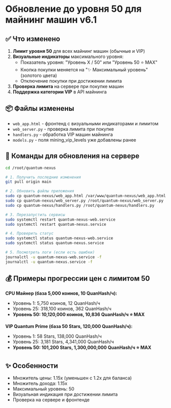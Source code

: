 # Обновление до уровня 50 для майнинг машин v6.1

## ✅ Что изменено

1. **Лимит уровня 50** для всех майнинг машин (обычные и VIP)
2. **Визуальные индикаторы** максимального уровня:
   - Показатель уровня: "Уровень X / 50" или "Уровень 50 ⭐ MAX"
   - Кнопка покупки меняется на "✨ Максимальный уровень" (золотого цвета)
   - Отключение покупки при достижении лимита
3. **Проверка лимита** на сервере при покупке машин
4. **Поддержка категории VIP** в API майнинга

## 📦 Файлы изменены

- `web_app.html` - фронтенд с визуальными индикаторами и лимитом
- `web_server.py` - проверка лимита при покупке
- `handlers.py` - обработка VIP машин майнинга
- `models.py` - поля mining_vip_levels уже добавлены ранее

## 🚀 Команды для обновления на сервере

```bash
cd /root/quantum-nexus

# 1. Получить последние изменения
git pull origin main

# 2. Обновить файлы приложения
sudo cp quantum-nexus/web_app.html /var/www/quantum-nexus/web_app.html
sudo cp quantum-nexus/web_server.py /root/quantum-nexus/web_server.py
sudo cp quantum-nexus/handlers.py /root/quantum-nexus/handlers.py

# 3. Перезапустить сервисы
sudo systemctl restart quantum-nexus-web.service
sudo systemctl restart quantum-nexus.service

# 4. Проверить статус
sudo systemctl status quantum-nexus-web.service
sudo systemctl status quantum-nexus.service

# 5. Посмотреть логи (если есть ошибки)
journalctl -u quantum-nexus-web.service -f
journalctl -u quantum-nexus.service -f
```

## 💰 Примеры прогрессии цен с лимитом 50

**CPU Майнер (база 5,000 коинов, 10 QuanHash/ч):**
- Уровень 1: 5,750 коинов, 12 QuanHash/ч
- Уровень 25: 318,100 коинов, 362 QuanHash/ч
- **Уровень 50: 10,120,000 коинов, 10,836 QuanHash/ч ⭐ MAX**

**VIP Quantum Prime (база 50 Stars, 120,000 QuanHash/ч):**
- Уровень 1: 58 Stars, 138,000 QuanHash/ч
- Уровень 25: 3,181 Stars, 4,341,000 QuanHash/ч
- **Уровень 50: 101,200 Stars, 1,300,000,000 QuanHash/ч ⭐ MAX**

## ✨ Особенности

- Множитель цены: 1.15x (уменьшен с 1.2x для баланса)
- Множитель дохода: 1.15x
- Максимальный уровень: 50
- Визуальная индикация при достижении лимита
- Проверка на сервере и фронтенде

